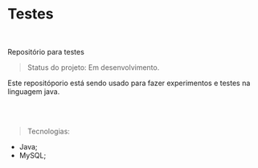 <h1> Testes </h1>
<br>

Repositório para testes<br>

>Status do projeto: Em desenvolvimento.

<p>Este repositóporio está sendo usado para fazer experimentos e testes na linguagem java.</p>

<br><br>

>Tecnologias:<br>
* Java;<br>
* MySQL;<br>